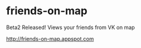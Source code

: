friends-on-map
==============
Beta2 Released!
Views your friends from VK on map

http://friends-on-map.appspot.com
